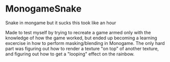 # MonogameSnake
Snake in mongame but it sucks this took like an hour


Made to test myself by trying to recreate a game armed only with the knowledge of how the game worked, but ended up becoming a learning excercise in how to perform masking/blending in Monogame. The only hard part was figuring out how to render a texture "on top" of another texture, and figuring out how to get a "looping" effect on the rainbow.
